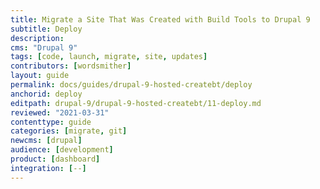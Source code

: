 ```yaml
---
title: Migrate a Site That Was Created with Build Tools to Drupal 9
subtitle: Deploy
description: 
cms: "Drupal 9"
tags: [code, launch, migrate, site, updates]
contributors: [wordsmither]
layout: guide
permalink: docs/guides/drupal-9-hosted-createbt/deploy
anchorid: deploy
editpath: drupal-9/drupal-9-hosted-createbt/11-deploy.md
reviewed: "2021-03-31"
contenttype: guide
categories: [migrate, git]
newcms: [drupal]
audience: [development]
product: [dashboard]
integration: [--]
---
```


<Partial file="drupal-9/deploy-live.md" />
